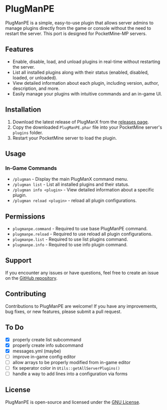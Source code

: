 # PlugManPE

PlugManPE is a simple, easy-to-use plugin that allows server admins to manage plugins directly from the game or console without the need to restart the server. This port is designed for PocketMine-MP servers.

## Features

- Enable, disable, load, and unload plugins in real-time without restarting the server.
- List all installed plugins along with their status (enabled, disabled, loaded, or unloaded).
- View detailed information about each plugin, including version, author, description, and more.
- Easily manage your plugins with intuitive commands and an in-game UI.

## Installation

1. Download the latest release of PlugManX from the [releases page](https://github.com/iLVOEWOCK/PlugManPE/releases).
2. Copy the downloaded `PlugManPE.phar` file into your PocketMine server's `plugins` folder.
3. Restart your PocketMine server to load the plugin.

## Usage

### In-Game Commands

- `/plugman` - Display the main PlugManX command menu.
- `/plugman list` - List all installed plugins and their status.
- `/plugman info <plugin>` - View detailed information about a specific plugin.
- `/plugman reload <plugin>` - reload all plugin configurations.

## Permissions

- `plugmanpe.command` - Required to use base PlugManPE command.
- `plugmanpe.reload` - Required to use reload all plugin configurations.
- `plugmanpe.list` - Required to use list plugins command.
- `plugmanpe.info` - Required to use info plugin command.

## Support

If you encounter any issues or have questions, feel free to create an issue on the [GitHub repository](https://github.com/iLVOEWOCK/PlugManPE/issues).

## Contributing

Contributions to PlugManPE are welcome! If you have any improvements, bug fixes, or new features, please submit a pull request.

## To Do

- [x] properly create list subcommand
- [x] properly create info subcommand
- [x] messages.yml (maybe)
- [ ] improve in-game config editor
- [ ] allow arrays to be properly modified from in-game editor
- [ ] fix seperator color in `Utils::getAllServerPlugins()`
- [ ] handle a way to add lines into a configuration via forms

## License

PlugManPE     is open-source and licensed under the [GNU License](LICENSE).
